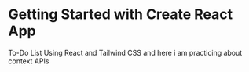 # Getting Started with Create React App

To-Do List Using React and Tailwind CSS and here i am practicing about context APIs
